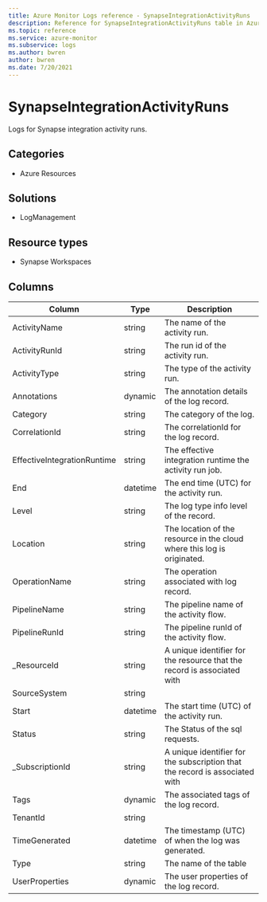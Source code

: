 ```yaml
---
title: Azure Monitor Logs reference - SynapseIntegrationActivityRuns
description: Reference for SynapseIntegrationActivityRuns table in Azure Monitor Logs.
ms.topic: reference
ms.service: azure-monitor
ms.subservice: logs
ms.author: bwren
author: bwren
ms.date: 7/20/2021
---
```


# SynapseIntegrationActivityRuns

 Logs for Synapse integration activity runs.

## Categories

- Azure Resources
## Solutions

- LogManagement
## Resource types

- Synapse Workspaces




## Columns

|Column|Type|Description|
|---|---|---|
|ActivityName|string|The name of the activity run.|
|ActivityRunId|string|The run id of the activity run.|
|ActivityType|string|The type of the activity run.|
|Annotations|dynamic|The annotation details of the log record.|
|Category|string|The category of the log.|
|CorrelationId|string|The correlationId for the log record.|
|EffectiveIntegrationRuntime|string|The effective integration runtime the activity run job.|
|End|datetime|The end time (UTC) for the activity run.|
|Level|string|The log type info level of the record.|
|Location|string|The location of the resource in the cloud where this log is originated.|
|OperationName|string|The operation associated with log record.|
|PipelineName|string|The pipeline name of the activity flow.|
|PipelineRunId|string|The pipeline runId of the activity flow.|
|_ResourceId|string|A unique identifier for the resource that the record is associated with|
|SourceSystem|string||
|Start|datetime|The start time (UTC) of the activity run.|
|Status|string|The Status of the sql requests.|
|_SubscriptionId|string|A unique identifier for the subscription that the record is associated with|
|Tags|dynamic|The associated tags of the log record.|
|TenantId|string||
|TimeGenerated|datetime|The timestamp (UTC) of when the log was generated.|
|Type|string|The name of the table|
|UserProperties|dynamic|The user properties of the log record.|
